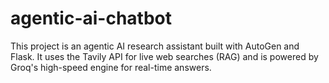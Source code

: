 # agentic-ai-chatbot
This project is an agentic AI research assistant built with AutoGen and Flask. It uses the Tavily API for live web searches (RAG) and is powered by Groq's high-speed engine for real-time answers.
